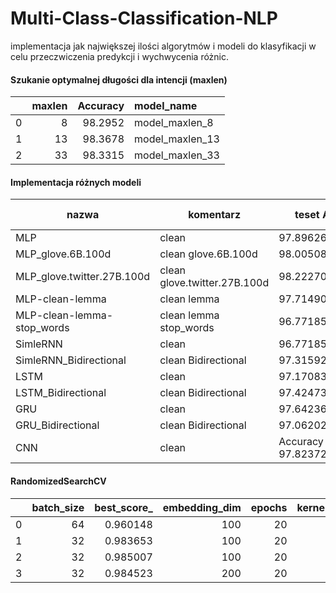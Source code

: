 # Multi-Class-Classification-NLP

implementacja jak największej ilości algorytmów i modeli do klasyfikacji w celu przeczwiczenia predykcji i wychwycenia różnic.


#### Szukanie optymalnej długości dla intencji (maxlen)

|    |   maxlen |   Accuracy | model_name      |
|---:|---------:|-----------:|:----------------|
|  0 |        8 |    98.2952 | model_maxlen_8  |
|  1 |       13 |    98.3678 | model_maxlen_13 |
|  2 |       33 |    98.3315 | model_maxlen_33 |


#### Implementacja różnych modeli

nazwa| komentarz |teset Accuracy|predykcja Accuracy|predykcja F1_score
-|-|-|-|-
MLP |clean|97.89626598358154|0.97|0.97
MLP_glove.6B.100d|clean glove.6B.100d|98.0050802230835|0.98|0.98
MLP_glove.twitter.27B.100d|clean glove.twitter.27B.100d|98.2227087020874|0.97|0.97
MLP-clean-lemma |clean lemma|97.71490693092346|0.96|0.96
MLP-clean-lemma-stop_words |clean lemma stop_words|96.77185416221619|0.94|0.94
SimleRNN |clean|96.77185416221619|0.97|0.97
SimleRNN_Bidirectional |clean Bidirectional| 97.31592535972595     | 0.97|0.97
LSTM  |clean|97.1708357334137|0.97|0.97
LSTM_Bidirectional    |clean Bidirectional| 97.4247395992279     |  0.96     | 0.96
GRU     |clean|97.64236211776733|0.97|0.97
GRU_Bidirectional     |clean Bidirectional| 97.06202149391174     | 0.97|0.97
CNN | clean | Accuracy 97.8237211704254 | 0.97|0.97


#### RandomizedSearchCV
|    |   batch_size |   best_score_ |   embedding_dim |   epochs |   kernel_size |   maxlen |   num_filters |   vocab_size |
|---:|-------------:|--------------:|----------------:|---------:|--------------:|---------:|--------------:|-------------:|
|  0 |           64 |      0.960148 |             100 |       20 |             7 |        7 |            64 |         9462 |
|  1 |           32 |      0.983653 |             100 |       20 |             3 |       15 |           128 |         9462 |
|  2 |           32 |      0.985007 |             100 |       20 |             7 |       25 |            32 |         9462 |
|  3 |           32 |      0.984523 |             200 |       20 |             7 |       35 |           128 |         9462 |

